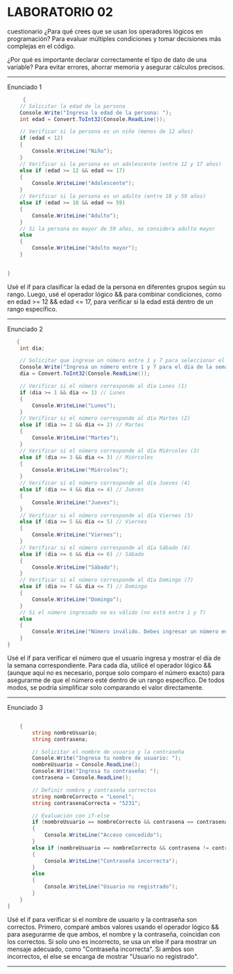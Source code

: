 # LABORATORIO 02
cuestionario 
¿Para qué crees que se usan los operadores lógicos en programación?
Para evaluar múltiples condiciones y tomar decisiones más complejas en el código.

¿Por qué es importante declarar correctamente el tipo de dato de una variable?
Para evitar errores, ahorrar memoria y asegurar cálculos precisos.

------------------------------------------------------------------------------------
Enunciado 1
```csharp
     {
    // Solicitar la edad de la persona
    Console.Write("Ingresa la edad de la persona: ");
    int edad = Convert.ToInt32(Console.ReadLine());

    // Verificar si la persona es un niño (menos de 12 años)
    if (edad < 12)
    {
        Console.WriteLine("Niño");
    }
    // Verificar si la persona es un adolescente (entre 12 y 17 años)
    else if (edad >= 12 && edad <= 17)
    {
        Console.WriteLine("Adolescente");
    }
    // Verificar si la persona es un adulto (entre 18 y 59 años)
    else if (edad >= 18 && edad <= 59)
    {
        Console.WriteLine("Adulto");
    }
    // Si la persona es mayor de 59 años, se considera adulto mayor
    else
    {
        Console.WriteLine("Adulto mayor");
    }

   
}

```

Usé el if para clasificar la edad de la persona en diferentes grupos según su rango. Luego, usé el operador lógico && para combinar condiciones, como en edad >= 12 && edad <= 17, para verificar si la edad está dentro de un rango específico.

-------------------------------------------------------------------------------------------

Enunciado 2
```csharp
   {
    int dia;

    // Solicitar que ingrese un número entre 1 y 7 para seleccionar el día de la semana
    Console.Write("Ingresa un número entre 1 y 7 para el día de la semana: ");
    dia = Convert.ToInt32(Console.ReadLine());

    // Verificar si el número corresponde al día Lunes (1)
    if (dia >= 1 && dia <= 1) // Lunes
    {
        Console.WriteLine("Lunes");
    }
    // Verificar si el número corresponde al día Martes (2)
    else if (dia >= 2 && dia <= 2) // Martes
    {
        Console.WriteLine("Martes");
    }
    // Verificar si el número corresponde al día Miércoles (3)
    else if (dia >= 3 && dia <= 3) // Miércoles
    {
        Console.WriteLine("Miércoles");
    }
    // Verificar si el número corresponde al día Jueves (4)
    else if (dia >= 4 && dia <= 4) // Jueves
    {
        Console.WriteLine("Jueves");
    }
    // Verificar si el número corresponde al día Viernes (5)
    else if (dia >= 5 && dia <= 5) // Viernes
    {
        Console.WriteLine("Viernes");
    }
    // Verificar si el número corresponde al día Sábado (6)
    else if (dia >= 6 && dia <= 6) // Sábado
    {
        Console.WriteLine("Sábado");
    }
    // Verificar si el número corresponde al día Domingo (7)
    else if (dia >= 7 && dia <= 7) // Domingo
    {
        Console.WriteLine("Domingo");
    }
    // Si el número ingresado no es válido (no está entre 1 y 7)
    else 
    {
        Console.WriteLine("Número inválido. Debes ingresar un número entre 1 y 7.");
    }
}

```
Usé el if para verificar el número que el usuario ingresa y mostrar el día de la semana correspondiente. Para cada día, utilicé el operador lógico && (aunque aquí no es necesario, porque solo comparo el número exacto) para asegurarme de que el número esté dentro de un rango específico. De todos modos, se podría simplificar solo comparando el valor directamente.


---------------------------------------------------------------------------------------------

Enunciado 3
```csharp

    {
        string nombreUsuario;
        string contrasena;

        // Solicitar el nombre de usuario y la contraseña
        Console.Write("Ingresa tu nombre de usuario: ");
        nombreUsuario = Console.ReadLine();
        Console.Write("Ingresa tu contraseña: ");
        contrasena = Console.ReadLine();

        // Definir nombre y contraseña correctos
        string nombreCorrecto = "Leonel";
        string contrasenaCorrecta = "5231";

        // Evaluación con if-else
        if (nombreUsuario == nombreCorrecto && contrasena == contrasenaCorrecta)
        {
            Console.WriteLine("Acceso concedido");
        }
        else if (nombreUsuario == nombreCorrecto && contrasena != contrasenaCorrecta)
        {
            Console.WriteLine("Contraseña incorrecta");
        }
        else
        {
            Console.WriteLine("Usuario no registrado");
        }
    }
}
```

Usé el if para verificar si el nombre de usuario y la contraseña son correctos. Primero, comparé ambos valores usando el operador lógico && para asegurarme de que ambos, el nombre y la contraseña, coincidan con los correctos. Si solo uno es incorrecto, se usa un else if para mostrar un mensaje adecuado, como "Contraseña incorrecta". Si ambos son incorrectos, el else se encarga de mostrar "Usuario no registrado".

----------------------------------------------------------------------------------------------------

